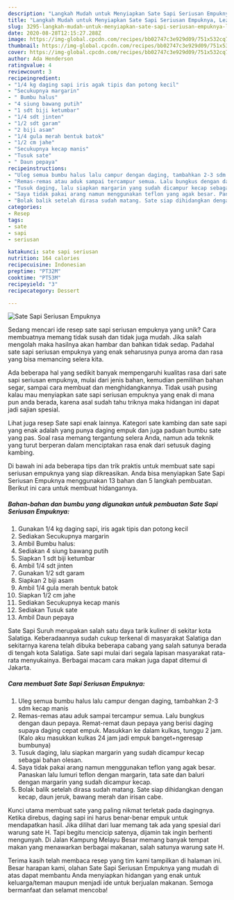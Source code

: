 ```yaml
---
description: "Langkah Mudah untuk Menyiapkan Sate Sapi Seriusan Empuknya, Lezat"
title: "Langkah Mudah untuk Menyiapkan Sate Sapi Seriusan Empuknya, Lezat"
slug: 3295-langkah-mudah-untuk-menyiapkan-sate-sapi-seriusan-empuknya-lezat
date: 2020-08-28T12:15:27.288Z
image: https://img-global.cpcdn.com/recipes/bb02747c3e929d09/751x532cq70/sate-sapi-seriusan-empuknya-foto-resep-utama.jpg
thumbnail: https://img-global.cpcdn.com/recipes/bb02747c3e929d09/751x532cq70/sate-sapi-seriusan-empuknya-foto-resep-utama.jpg
cover: https://img-global.cpcdn.com/recipes/bb02747c3e929d09/751x532cq70/sate-sapi-seriusan-empuknya-foto-resep-utama.jpg
author: Ada Henderson
ratingvalue: 4
reviewcount: 3
recipeingredient:
- "1/4 kg daging sapi iris agak tipis dan potong kecil"
- "Secukupnya margarin"
- " Bumbu halus"
- "4 siung bawang putih"
- "1 sdt biji ketumbar"
- "1/4 sdt jinten"
- "1/2 sdt garam"
- "2 biji asam"
- "1/4 gula merah bentuk batok"
- "1/2 cm jahe"
- "Secukupnya kecap manis"
- "Tusuk sate"
- " Daun pepaya"
recipeinstructions:
- "Uleg semua bumbu halus lalu campur dengan daging, tambahkan 2-3 sdm kecap manis"
- "Remas-remas atau aduk sampai tercampur semua. Lalu bungkus dengan daun pepaya. Remat-remat daun pepaya yang berisi daging supaya daging cepat empuk. Masukkan ke dalam kulkas, tunggu 2 jam. (Kalo aku masukkan kulkas 24 jam jadi empuk banget+ngeresap bumbunya)"
- "Tusuk daging, lalu siapkan margarin yang sudah dicampur kecap sebagai bahan olesan."
- "Saya tidak pakai arang namun menggunakan teflon yang agak besar. Panaskan lalu lumuri teflon dengan margarin, tata sate dan baluri dengan margarin yang sudah dicampur kecap."
- "Bolak balik setelah dirasa sudah matang. Sate siap dihidangkan dengan kecap, daun jeruk, bawang merah dan irisan cabe."
categories:
- Resep
tags:
- sate
- sapi
- seriusan

katakunci: sate sapi seriusan 
nutrition: 164 calories
recipecuisine: Indonesian
preptime: "PT32M"
cooktime: "PT53M"
recipeyield: "3"
recipecategory: Dessert

---
```



![Sate Sapi Seriusan Empuknya](https://img-global.cpcdn.com/recipes/bb02747c3e929d09/751x532cq70/sate-sapi-seriusan-empuknya-foto-resep-utama.jpg)

Sedang mencari ide resep sate sapi seriusan empuknya yang unik? Cara membuatnya memang tidak susah dan tidak juga mudah. Jika salah mengolah maka hasilnya akan hambar dan bahkan tidak sedap. Padahal sate sapi seriusan empuknya yang enak seharusnya punya aroma dan rasa yang bisa memancing selera kita.

Ada beberapa hal yang sedikit banyak mempengaruhi kualitas rasa dari sate sapi seriusan empuknya, mulai dari jenis bahan, kemudian pemilihan bahan segar, sampai cara membuat dan menghidangkannya. Tidak usah pusing kalau mau menyiapkan sate sapi seriusan empuknya yang enak di mana pun anda berada, karena asal sudah tahu triknya maka hidangan ini dapat jadi sajian spesial.

Lihat juga resep Sate sapi enak lainnya. Kategori sate kambing dan sate sapi yang enak adalah yang punya daging empuk dan juga paduan bumbu sate yang pas. Soal rasa memang tergantung selera Anda, namun ada teknik yang turut berperan dalam menciptakan rasa enak dari setusuk daging kambing.


Di bawah ini ada beberapa tips dan trik praktis untuk membuat sate sapi seriusan empuknya yang siap dikreasikan. Anda bisa menyiapkan Sate Sapi Seriusan Empuknya menggunakan 13 bahan dan 5 langkah pembuatan. Berikut ini cara untuk membuat hidangannya.

<!--inarticleads1-->

##### Bahan-bahan dan bumbu yang digunakan untuk pembuatan Sate Sapi Seriusan Empuknya:

1. Gunakan 1/4 kg daging sapi, iris agak tipis dan potong kecil
1. Sediakan Secukupnya margarin
1. Ambil  Bumbu halus:
1. Sediakan 4 siung bawang putih
1. Siapkan 1 sdt biji ketumbar
1. Ambil 1/4 sdt jinten
1. Gunakan 1/2 sdt garam
1. Siapkan 2 biji asam
1. Ambil 1/4 gula merah bentuk batok
1. Siapkan 1/2 cm jahe
1. Sediakan Secukupnya kecap manis
1. Sediakan Tusuk sate
1. Ambil  Daun pepaya


Sate Sapi Suruh merupakan salah satu daya tarik kuliner di sekitar kota Salatiga. Keberadaannya sudah cukup terkenal di masyarakat Salatiga dan sekitarnya karena telah dibuka beberapa cabang yang salah satunya berada di tengah kota Salatiga. Sate sapi mulai dari segala lapisan masyarakat rata-rata menyukainya. Berbagai macam cara makan juga dapat ditemui di Jakarta. 

<!--inarticleads2-->

##### Cara membuat Sate Sapi Seriusan Empuknya:

1. Uleg semua bumbu halus lalu campur dengan daging, tambahkan 2-3 sdm kecap manis
1. Remas-remas atau aduk sampai tercampur semua. Lalu bungkus dengan daun pepaya. Remat-remat daun pepaya yang berisi daging supaya daging cepat empuk. Masukkan ke dalam kulkas, tunggu 2 jam. (Kalo aku masukkan kulkas 24 jam jadi empuk banget+ngeresap bumbunya)
1. Tusuk daging, lalu siapkan margarin yang sudah dicampur kecap sebagai bahan olesan.
1. Saya tidak pakai arang namun menggunakan teflon yang agak besar. Panaskan lalu lumuri teflon dengan margarin, tata sate dan baluri dengan margarin yang sudah dicampur kecap.
1. Bolak balik setelah dirasa sudah matang. Sate siap dihidangkan dengan kecap, daun jeruk, bawang merah dan irisan cabe.


Kunci utama membuat sate yang paling nikmat terletak pada dagingnya. Ketika direbus, daging sapi ini harus benar-benar empuk untuk mendapatkan hasil. Jika dilihat dari luar memang tak ada yang spesial dari warung sate H. Tapi begitu mencicip satenya, dijamin tak ingin berhenti mengunyah. Di Jalan Kampung Melayu Besar memang banyak tempat makan yang menawarkan berbagai makanan, salah satunya warung sate H. 

Terima kasih telah membaca resep yang tim kami tampilkan di halaman ini. Besar harapan kami, olahan Sate Sapi Seriusan Empuknya yang mudah di atas dapat membantu Anda menyiapkan hidangan yang enak untuk keluarga/teman maupun menjadi ide untuk berjualan makanan. Semoga bermanfaat dan selamat mencoba!
